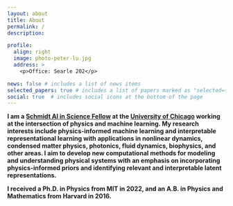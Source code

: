 ```yaml
---
layout: about
title: About
permalink: /
description: 

profile:
  align: right
  image: photo-peter-lu.jpg
  address: >
    <p>Office: Searle 202</p>

news: false # includes a list of news items
selected_papers: true # includes a list of papers marked as "selected={true}"
social: true  # includes social icons at the bottom of the page
---
```


<b>I am a [Schmidt AI in Science Fellow](https://aiscience.uchicago.edu/) at the [University of Chicago](https://datascience.uchicago.edu) working at the intersection of physics and machine learning. My research interests include physics-informed machine learning and interpretable representational learning with applications in nonlinear dynamics, condensed matter physics, photonics, fluid dynamics, biophysics, and other areas. I aim to develop new computational methods for modeling and understanding physical systems with an emphasis on incorporating physics-informed priors and identifying relevant and interpretable latent representations.</b>

<b>I received a Ph.D. in Physics from MIT in 2022, and an A.B. in Physics and Mathematics from Harvard in 2016.</b>
